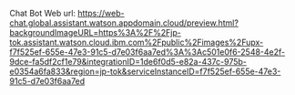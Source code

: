 Chat Bot Web url: https://web-chat.global.assistant.watson.appdomain.cloud/preview.html?backgroundImageURL=https%3A%2F%2Fjp-tok.assistant.watson.cloud.ibm.com%2Fpublic%2Fimages%2Fupx-f7f525ef-655e-47e3-91c5-d7e03f6aa7ed%3A%3Ac501e0f6-2548-4e2f-9dce-fa5df2cf1e79&integrationID=1de6f0d5-e82a-437c-975b-e0354a6fa833&region=jp-tok&serviceInstanceID=f7f525ef-655e-47e3-91c5-d7e03f6aa7ed
